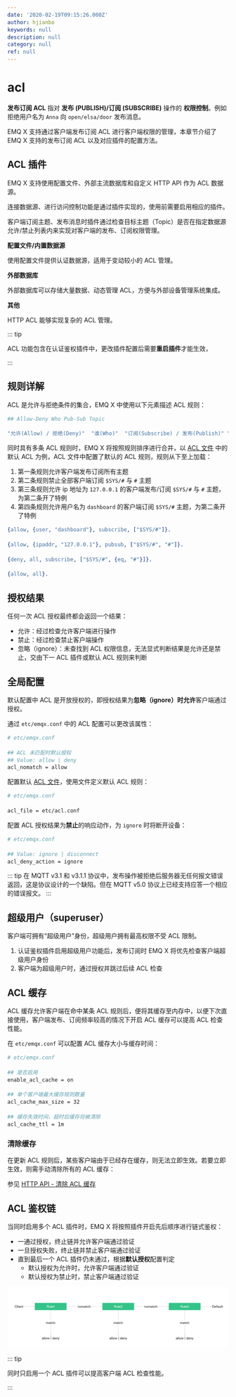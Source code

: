 ```yaml
---
date: '2020-02-19T09:15:26.000Z'
author: hjianbo
keywords: null
description: null
category: null
ref: null
---
```


# acl

**发布订阅 ACL** 指对 **发布 \(PUBLISH\)/订阅 \(SUBSCRIBE\)** 操作的 **权限控制**。例如拒绝用户名为 `Anna` 向 `open/elsa/door` 发布消息。

EMQ X 支持通过客户端发布订阅 ACL 进行客户端权限的管理，本章节介绍了 EMQ X 支持的发布订阅 ACL 以及对应插件的配置方法。

## ACL 插件

EMQ X 支持使用配置文件、外部主流数据库和自定义 HTTP API 作为 ACL 数据源。

连接数据源、进行访问控制功能是通过插件实现的，使用前需要启用相应的插件。

客户端订阅主题、发布消息时插件通过检查目标主题（Topic）是否在指定数据源允许/禁止列表内来实现对客户端的发布、订阅权限管理。

**配置文件/内置数据源**

使用配置文件提供认证数据源，适用于变动较小的 ACL 管理。

**外部数据库**

外部数据库可以存储大量数据、动态管理 ACL，方便与外部设备管理系统集成。

**其他**

HTTP ACL 能够实现复杂的 ACL 管理。

::: tip

ACL 功能包含在认证鉴权插件中，更改插件配置后需要**重启插件**才能生效，

:::

## 规则详解

ACL 是允许与拒绝条件的集合，EMQ X 中使用以下元素描述 ACL 规则：

```bash
## Allow-Deny Who Pub-Sub Topic

"允许(Allow) / 拒绝(Deny)"  "谁(Who)"  "订阅(Subscribe) / 发布(Publish)" "主题列表(Topics)"
```

同时具有多条 ACL 规则时，EMQ X 将按照规则排序进行合并，以 [ACL 文件](acl-file.md) 中的默认 ACL 为例，ACL 文件中配置了默认的 ACL 规则，规则从下至上加载：

1. 第一条规则允许客户端发布订阅所有主题
2. 第二条规则禁止全部客户端订阅 `$SYS/#` 与 `#` 主题
3. 第三条规则允许 ip 地址为 `127.0.0.1` 的客户端发布/订阅 `$SYS/#` 与 `#` 主题，为第二条开了特例
4. 第四条规则允许用户名为 `dashboard` 的客户端订阅 `$SYS/#` 主题，为第二条开了特例

```erlang
{allow, {user, "dashboard"}, subscribe, ["$SYS/#"]}.

{allow, {ipaddr, "127.0.0.1"}, pubsub, ["$SYS/#", "#"]}.

{deny, all, subscribe, ["$SYS/#", {eq, "#"}]}.

{allow, all}.
```

## 授权结果

任何一次 ACL 授权最终都会返回一个结果：

* 允许：经过检查允许客户端进行操作
* 禁止：经过检查禁止客户端操作
* 忽略（ignore）：未查找到 ACL 权限信息，无法显式判断结果是允许还是禁止，交由下一 ACL 插件或默认 ACL 规则来判断

## 全局配置

默认配置中 ACL 是开放授权的，即授权结果为**忽略（ignore）**时**允许**客户端通过授权。

通过 `etc/emqx.conf` 中的 ACL 配置可以更改该属性：

```bash
# etc/emqx.conf

## ACL 未匹配时默认授权
## Value: allow | deny
acl_nomatch = allow
```

配置默认 [ACL 文件](acl-file.md)，使用文件定义默认 ACL 规则：

```bash
# etc/emqx.conf

acl_file = etc/acl.conf
```

配置 ACL 授权结果为**禁止**的响应动作，为 `ignore` 时将断开设备：

```bash
# etc/emqx.conf

## Value: ignore | disconnect
acl_deny_action = ignore
```

::: tip 在 MQTT v3.1 和 v3.1.1 协议中，发布操作被拒绝后服务器无任何报文错误返回，这是协议设计的一个缺陷。但在 MQTT v5.0 协议上已经支持应答一个相应的错误报文。 :::

## 超级用户（superuser）

客户端可拥有“超级用户”身份，超级用户拥有最高权限不受 ACL 限制。

1. 认证鉴权插件启用超级用户功能后，发布订阅时 EMQ X 将优先检查客户端超级用户身份
2. 客户端为超级用户时，通过授权并跳过后续 ACL 检查

## ACL 缓存

ACL 缓存允许客户端在命中某条 ACL 规则后，便将其缓存至内存中，以便下次直接使用，客户端发布、订阅频率较高的情况下开启 ACL 缓存可以提高 ACL 检查性能。

在 `etc/emqx.conf` 可以配置 ACL 缓存大小与缓存时间：

```bash
# etc/emqx.conf

## 是否启用
enable_acl_cache = on

## 单个客户端最大缓存规则数量
acl_cache_max_size = 32

## 缓存失效时间，超时后缓存将被清除
acl_cache_ttl = 1m
```

### 清除缓存

在更新 ACL 规则后，某些客户端由于已经存在缓存，则无法立即生效。若要立即生效，则需手动清除所有的 ACL 缓存：

参见 [HTTP API - 清除 ACL 缓存](http-api.md#endpoint-get-acl-cache)

## ACL 鉴权链

当同时启用多个 ACL 插件时，EMQ X 将按照插件开启先后顺序进行链式鉴权：

* 一通过授权，终止链并允许客户端通过验证
* 一旦授权失败，终止链并禁止客户端通过验证
* 直到最后一个 ACL 插件仍未通过，根据**默认授权**配置判定
  * 默认授权为允许时，允许客户端通过验证
  * 默认授权为禁止时，禁止客户端通过验证

![\_images/guide\_3.png](../.gitbook/assets/guide_3%20%281%29.png)

::: tip

同时只启用一个 ACL 插件可以提高客户端 ACL 检查性能。

:::

